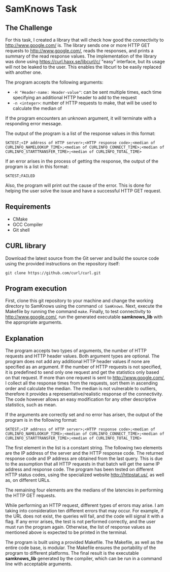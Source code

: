 # SamKnows Task

## The Challenge
For this task, I created a library that will check how good the connectivity to http://www.google.com/ is. 
The library sends one or more HTTP GET requests to http://www.google.com/, reads the responses, and prints a summary of the read response values.  The implementation of the library was done using https://curl.haxx.se/libcurl/c/ "easy" interface, but its usage will not be leaked to the user. This enables the libcurl to be easily replaced with another one.


The program accepts the following arguments:
* `-H "Header-name: Header-value"`: can be sent multiple times, each time specifying an additional HTTP header to add to the request
* `-n <integer>`: number of HTTP requests to make, that will be used to calculate the median of

If the program encounters an unknown argument, it will terminate with a responding error message. 


The output of the program is a list of the response values in this format:

    SKTEST;<IP address of HTTP server>;<HTTP response code>;<median of CURLINFO_NAMELOOKUP_TIME>;<median of CURLINFO_CONNECT_TIME>;<median of CURLINFO_STARTTRANSFER_TIME>;<median of CURLINFO_TOTAL_TIME>
    
If an error arises in the process of getting the response, the output of the program is a list in this format:

    SKTEST;FAILED
    
Also, the program will print out the cause of the error. This is done for helping the user solve the issue and have a successful HTTP GET request.

## Requirements 

* CMake
* GCC Compiler
* Git shell

## CURL library

Download the latest source from the Git server and build the source code using the provided instructions on the repository itself:

    git clone https://github.com/curl/curl.git
    

## Program execution

First, clone this git repository to your machine and change the working directory to SamKnows using the command `cd SamKnows`.  Next, execute the Makefile by running the command `make`.  Finally, to test connectivity to http://www.google.com/, run the generated executable **samknows_lib** with the appropriate arguments.

    
## Explanation
The program accepts two types of arguments, the number of HTTP requests and HTTP header values.
Both argument types are optional. The program does not add any additional HTTP header values if none are specified as an argument. 
If the number of HTTP requests is not specified, it is predefined to send only one request and get the statistics only based on that request. If more than one request is sent to http://www.google.com/, I collect all the response times from the requests, sort them in ascending order and calculate the median. The median is not vulnerable to outliers, therefore it provides a representative/realistic response of the connectivity. The code however allows an easy modification for any other descriptive statistics, such as mean.

If the arguments are correctly set and no error has arisen, the output of the program is in the following format:

    SKTEST;<IP address of HTTP server>;<HTTP response code>;<median of CURLINFO_NAMELOOKUP_TIME>;<median of CURLINFO_CONNECT_TIME>;<median of CURLINFO_STARTTRANSFER_TIME>;<median of CURLINFO_TOTAL_TIME>

The first element in the list is a constant string. The following two elements are the IP address of the server and the HTTP response code.  The returned response code and IP address are obtained from the last query. This is due to the assumption that all HTTP requests in that batch will get the same IP address and response code. The program has been tested on different HTTP status codes, using the specialized website http://httpstat.us/, as well as, on different URLs. 


The remaining four elements are the medians of the latencies in performing the HTTP GET requests. 


While performing an HTTP request, different types of errors may arise. I am taking into consideration ten different errors that may occur. For example, if the URL does not exist, the queries will fail, and the code will signal it with a flag. If any error arises, the test is not performed correctly, and the user must run the program again. Otherwise, the list of response values as mentioned above is expected to be printed in the terminal. 


The program is built using a provided Makefile. The Makefile, as well as the entire code base, is modular. The Makefile ensures the portability of the program to different platforms. The final result is the executable **samknows_lib** generated by the compiler, which can be run in a command line with acceptable arguments.  

